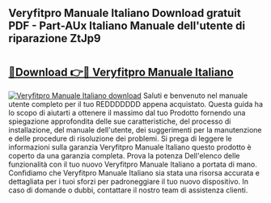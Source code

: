 ## Veryfitpro Manuale Italiano Download gratuit PDF - Part-AUx Italiano Manuale dell'utente di riparazione ZtJp9

# <h2><a href="http://dfchaq.blite.top/?on=Veryfitpro+Manuale+Italiano">🔗Download 👉🔴 Veryfitpro Manuale Italiano</a></h2>

[![Veryfitpro Manuale Italiano download](https://i.imgur.com/lujVjoI.png)](http://dfchaq.blite.top/?on=Veryfitpro+Manuale+Italiano)
Saluti e benvenuto nel manuale utente completo per il tuo REDDDDDDD appena acquistato. Questa guida ha lo scopo di aiutarti a ottenere il massimo dal tuo Prodotto fornendo una spiegazione approfondita delle sue caratteristiche, del processo di installazione, del manuale dell'utente, dei suggerimenti per la manutenzione e delle procedure di risoluzione dei problemi. Si prega di leggere le informazioni sulla garanzia Veryfitpro Manuale Italiano questo prodotto è coperto da una garanzia completa. Prova la potenza Dell'elenco delle funzionalità con il tuo nuovo Veryfitpro Manuale Italiano a portata di mano. Confidiamo che Veryfitpro Manuale Italiano sia stata una risorsa accurata e dettagliata per i tuoi sforzi per padroneggiare il tuo nuovo dispositivo. In caso di domande o dubbi, contattare il nostro team di assistenza clienti.
